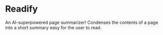# Readify

An AI-superpowered page summarizer! Condenses the contents of a page into a short summary easy for the user to read.
